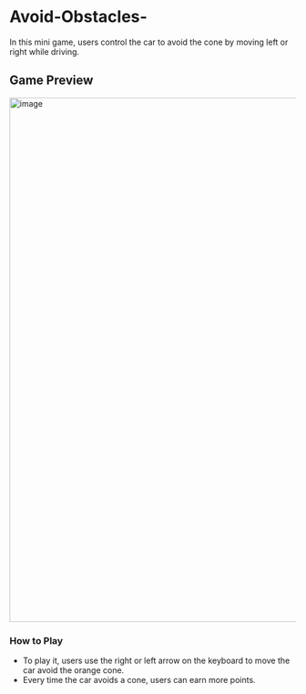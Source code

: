 # Avoid-Obstacles-
In this mini game, users control the car to avoid the cone by moving left or right while driving.

## Game Preview
<img width="850" height="920" alt="image" src="https://github.com/user-attachments/assets/1d9820b0-e379-47b8-918a-750f028a339c" />

### How to Play
- To play it, users use the right or left arrow on the keyboard to move the car avoid the orange cone.
- Every time the car avoids a cone, users can earn more points.

